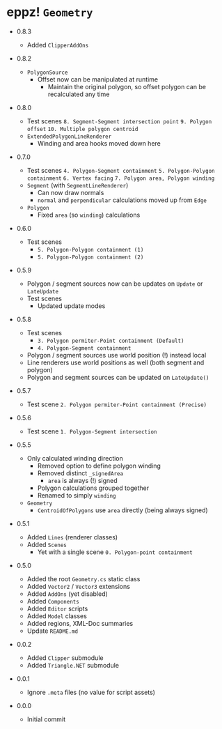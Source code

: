 # eppz! `Geometry`

* 0.8.3

	+ Added `ClipperAddOns`

* 0.8.2

	+ `PolygonSource`
		+ Offset now can be manipulated at runtime
			+ Maintain the original polygon, so offset polygon can be recalculated any time

* 0.8.0

	+ Test scenes
		`8. Segment-Segment intersection point`
		`9. Polygon offset`
		`10. Multiple polygon centroid`
	+ `ExtendedPolygonLineRenderer`
		+ Winding and area hooks moved down here

* 0.7.0

	+ Test scenes
		`4. Polygon-Segment containment`
		`5. Polygon-Polygon containment`
		`6. Vertex facing`
		`7. Polygon area, Polygon winding`
	+ `Segment` (with `SegmentLineRenderer`)
		+ Can now draw normals
		+ `normal` and `perpendicular` calculations moved up from `Edge`
	+ `Polygon`
		+ Fixed `area` (so `winding`) calculations

* 0.6.0

	+ Test scenes
		+ `5. Polygon-Polygon containment (1)`
		+ `5. Polygon-Polygon containment (2)`

* 0.5.9

	+ Polygon / segment sources now can be updates on `Update` or `LateUpdate`
	+ Test scenes
		+ Updated update modes

* 0.5.8

	+ Test scenes
		+ `3. Polygon permiter-Point containment (Default)`
		+ `4. Polygon-Segment containment`
	+ Polygon / segment sources use world position (!) instead local
	+ Line renderers use world positions as well (both segment and polygon)
	+ Polygon and segment sources can be updated on `LateUpdate()`

* 0.5.7

	+ Test scene `2. Polygon permiter-Point containment (Precise)`

* 0.5.6

	+ Test scene `1. Polygon-Segment intersection`

* 0.5.5

	+ Only calculated winding direction
		+ Removed option to define polygon winding
		+ Removed distinct `_signedArea`
			+ `area` is always (!) signed
		+ Polygon calculations grouped together 
		+ Renamed to simply `winding`
	+ `Geometry`
		+ `CentroidOfPolygons` use `area` directly (being always signed)

* 0.5.1

	+ Added `Lines` (renderer classes)
	+ Added `Scenes`
		+ Yet with a single scene `0. Polygon-point containment`

* 0.5.0

	+ Added the root `Geometry.cs` static class
	+ Added `Vector2` / `Vector3` extensions
	+ Added `AddOns` (yet disabled)
	+ Added `Components`
	+ Added `Editor` scripts
	+ Added `Model` classes
	+ Added regions, XML-Doc summaries
	+ Update `README.md`
	
* 0.0.2

	+ Added `Clipper` submodule
	+ Added `Triangle.NET` submodule

* 0.0.1

	+ Ignore `.meta` files (no value for script assets)

* 0.0.0

	+ Initial commit